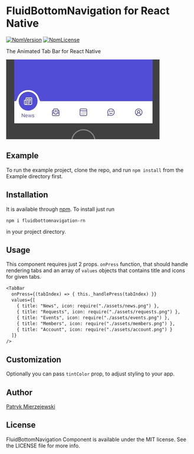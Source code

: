 # FluidBottomNavigation for React Native

[![NpmVersion](https://img.shields.io/npm/v/fluidbottomnavigation-rn.svg?style=flat-square)](https://www.npmjs.com/package/fluidbottomnavigation-rn)
[![NpmLicense](https://img.shields.io/npm/l/fluidbottomnavigation-rn.svg?style=flat-square)](https://www.npmjs.com/package/fluidbottomnavigation-rn)

The Animated Tab Bar for React Native

![Sample](https://raw.githubusercontent.com/10clouds/FluidBottomNavigation-rn/master/static/sample.gif)

## Example

To run the example project, clone the repo, and run `npm install` from the Example directory first.

## Installation

It is available through [npm](https://npmjs.com). To install just run

```
npm i fluidbottomnavigation-rn
```

in your project directory.

## Usage

This component requires just 2 props. `onPress` function, that should handle rendering tabs and an array of `values` objects that contains title and icons for given tabs.

```JSX
<TabBar
  onPress={(tabIndex) => { this._handlePress(tabIndex) }}
  values={[
    { title: "News", icon: require("./assets/news.png") },
    { title: "Requests", icon: require("./assets/requests.png") },
    { title: "Events", icon: require("./assets/events.png") },
    { title: "Members", icon: require("./assets/members.png") },
    { title: "Account", icon: require("./assets/account.png") }
  ]}
/>
```

## Customization

Optionally you can pass `tintColor` prop, to adjust styling to your app.

## Author

[Patryk Mierzejewski](https://github.com/pmierzejewski)

## License

FluidBottomNavigation Component is available under the MIT license. See the LICENSE file for more info.
